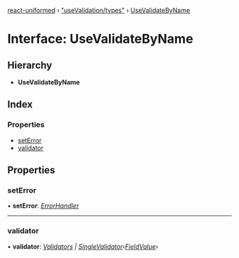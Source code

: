 [react-uniformed](../README.md) › ["useValidation/types"](../modules/_usevalidation_types_.md) › [UseValidateByName](_usevalidation_types_.usevalidatebyname.md)

# Interface: UseValidateByName

## Hierarchy

* **UseValidateByName**

## Index

### Properties

* [setError](_usevalidation_types_.usevalidatebyname.md#seterror)
* [validator](_usevalidation_types_.usevalidatebyname.md#validator)

## Properties

###  setError

• **setError**: *[ErrorHandler](_useerrors_.errorhandler.md)*

___

###  validator

• **validator**: *[Validators](../modules/_usevalidation_types_.md#validators) | [SingleValidator](_usevalidation_types_.singlevalidator.md)‹[FieldValue](../modules/_usefields_.md#fieldvalue)›*
